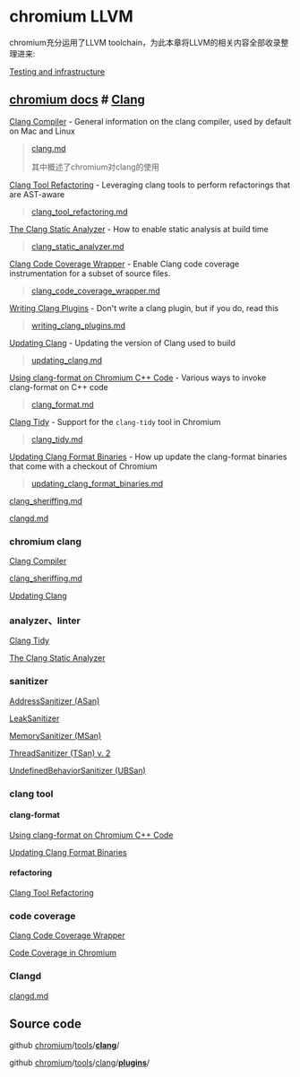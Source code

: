 # chromium LLVM

chromium充分运用了LLVM toolchain，为此本章将LLVM的相关内容全部收录整理进来: 

[Testing and infrastructure](https://sites.google.com/a/chromium.org/dev/developers/testing)



## [chromium docs](https://chromium.googlesource.com/chromium/src/+/HEAD/docs/) # [Clang](https://chromium.googlesource.com/chromium/src/+/HEAD/docs/#clang)

[Clang Compiler](https://chromium.googlesource.com/chromium/src/+/HEAD/docs/clang.md) - General information on the clang compiler, used by default on Mac and Linux

> [clang.md](https://chromium.googlesource.com/chromium/src/+/HEAD/docs/clang.md)
>
> 其中概述了chromium对clang的使用

[Clang Tool Refactoring](https://chromium.googlesource.com/chromium/src/+/HEAD/docs/clang_tool_refactoring.md) - Leveraging clang tools to perform refactorings that are AST-aware

> [clang_tool_refactoring.md](https://chromium.googlesource.com/chromium/src/+/HEAD/docs/clang_tool_refactoring.md)

[The Clang Static Analyzer](https://chromium.googlesource.com/chromium/src/+/HEAD/docs/clang_static_analyzer.md) - How to enable static analysis at build time

> [clang_static_analyzer.md](https://chromium.googlesource.com/chromium/src/+/HEAD/docs/clang_static_analyzer.md)

[Clang Code Coverage Wrapper](https://chromium.googlesource.com/chromium/src/+/HEAD/docs/clang_code_coverage_wrapper.md) - Enable Clang code coverage instrumentation for a subset of source files.

> [clang_code_coverage_wrapper.md](https://chromium.googlesource.com/chromium/src/+/HEAD/docs/clang_code_coverage_wrapper.md)

[Writing Clang Plugins](https://chromium.googlesource.com/chromium/src/+/HEAD/docs/writing_clang_plugins.md) - Don't write a clang plugin, but if you do, read this

> [writing_clang_plugins.md](https://chromium.googlesource.com/chromium/src/+/HEAD/docs/writing_clang_plugins.md)

[Updating Clang](https://chromium.googlesource.com/chromium/src/+/HEAD/docs/updating_clang.md) - Updating the version of Clang used to build

> [updating_clang.md](https://chromium.googlesource.com/chromium/src/+/HEAD/docs/updating_clang.md)

[Using clang-format on Chromium C++ Code](https://chromium.googlesource.com/chromium/src/+/HEAD/docs/clang_format.md) - Various ways to invoke clang-format on C++ code

> [clang_format.md](https://chromium.googlesource.com/chromium/src/+/HEAD/docs/clang_format.md)

[Clang Tidy](https://chromium.googlesource.com/chromium/src/+/HEAD/docs/clang_tidy.md) - Support for the `clang-tidy` tool in Chromium

> [clang_tidy.md](https://chromium.googlesource.com/chromium/src/+/HEAD/docs/clang_tidy.md)

[Updating Clang Format Binaries](https://chromium.googlesource.com/chromium/src/+/HEAD/docs/updating_clang_format_binaries.md) - How up update the clang-format binaries that come with a checkout of Chromium

> [updating_clang_format_binaries.md](https://chromium.googlesource.com/chromium/src/+/HEAD/docs/updating_clang_format_binaries.md)



[clang_sheriffing.md](https://chromium.googlesource.com/chromium/src/+/HEAD/docs/clang_sheriffing.md) 

[clangd.md](https://chromium.googlesource.com/chromium/src/+/HEAD/docs/clangd.md)



### chromium clang

[Clang Compiler](https://chromium.googlesource.com/chromium/src/+/HEAD/docs/clang.md) 

[clang_sheriffing.md](https://chromium.googlesource.com/chromium/src/+/HEAD/docs/clang_sheriffing.md) 

[Updating Clang](https://chromium.googlesource.com/chromium/src/+/HEAD/docs/updating_clang.md) 



### analyzer、linter

[Clang Tidy](https://chromium.googlesource.com/chromium/src/+/HEAD/docs/clang_tidy.md)

[The Clang Static Analyzer](https://chromium.googlesource.com/chromium/src/+/HEAD/docs/clang_static_analyzer.md)



### sanitizer

[AddressSanitizer (ASan)](https://sites.google.com/a/chromium.org/dev/developers/testing/addresssanitizer)

[LeakSanitizer](https://sites.google.com/a/chromium.org/dev/developers/testing/leaksanitizer)

[MemorySanitizer (MSan)](https://sites.google.com/a/chromium.org/dev/developers/testing/memorysanitizer)

[ThreadSanitizer (TSan) v. 2](https://sites.google.com/a/chromium.org/dev/developers/testing/threadsanitizer-tsan-v2)

[UndefinedBehaviorSanitizer (UBSan)](https://sites.google.com/a/chromium.org/dev/developers/testing/undefinedbehaviorsanitizer)



### clang tool

#### clang-format

[Using clang-format on Chromium C++ Code](https://chromium.googlesource.com/chromium/src/+/HEAD/docs/clang_format.md) 

[Updating Clang Format Binaries](https://chromium.googlesource.com/chromium/src/+/HEAD/docs/updating_clang_format_binaries.md) 



#### refactoring

[Clang Tool Refactoring](https://chromium.googlesource.com/chromium/src/+/HEAD/docs/clang_tool_refactoring.md) 



### code coverage

[Clang Code Coverage Wrapper](https://chromium.googlesource.com/chromium/src/+/HEAD/docs/clang_code_coverage_wrapper.md) 

[Code Coverage in Chromium](https://chromium.googlesource.com/chromium/src/+/HEAD/docs/testing/code_coverage.md)



### Clangd

[clangd.md](https://chromium.googlesource.com/chromium/src/+/HEAD/docs/clangd.md)



## Source code

github [chromium](https://github.com/chromium/chromium)/[tools](https://github.com/chromium/chromium/tree/main/tools)/[**clang**](https://github.com/chromium/chromium/tree/main/tools/clang)/

github [chromium](https://github.com/chromium/chromium)/[tools](https://github.com/chromium/chromium/tree/main/tools)/[clang](https://github.com/chromium/chromium/tree/main/tools/clang)/[**plugins**](https://github.com/chromium/chromium/tree/main/tools/clang/plugins)/